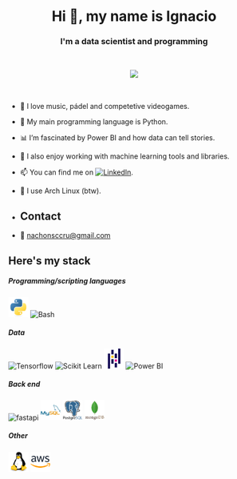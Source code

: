 <h1 align="center">Hi 👋, my name is Ignacio</h1>
<h3 align="center">I'm a data scientist and programming</h3>

<br>
<p align="center"><img src="https://github-readme-stats.vercel.app/api?username=kiralot&show_icons=true" /></p>
<br>

- 👀 I love music, pádel and competetive videogames.

- 🐍 My main programming language is Python.

- 📊 I’m fascinated by Power BI and how data can tell stories.

- 🤖 I also enjoy working with machine learning tools and libraries.

- 📫 You can find me on [![LinkedIn](https://img.shields.io/badge/LinkedIn-Perfil-blue?logo=linkedin&logoColor=white)](https://www.linkedin.com/in/ignacio-luis-prosperi-tosolino-48606a35a).

- 🐧 I use Arch Linux (btw).

- ## Contact
- 📧 nachonsccru@gmail.com


<h2 align="left">Here's my stack</h2>

##### Programming/scripting languages
<p align="left"> 
  <img src="https://raw.githubusercontent.com/devicons/devicon/master/icons/python/python-original.svg" alt="Python" width="40" height="40"/>
  <img src="https://img.icons8.com/plasticine/512/bash.png" alt="Bash" width="40" height="40"/>
</p>

##### Data
<p align="left">
  <img src="https://www.vectorlogo.zone/logos/tensorflow/tensorflow-icon.svg" alt="Tensorflow" width="40" height="40"/>
  <img src="https://upload.wikimedia.org/wikipedia/commons/0/05/Scikit_learn_logo_small.svg" alt="Scikit Learn" width="40" height="40"/>
  <img src="https://raw.githubusercontent.com/devicons/devicon/2ae2a900d2f041da66e950e4d48052658d850630/icons/pandas/pandas-original.svg" alt="Pandas" width="40" height="40"/>
  <img src="https://upload.wikimedia.org/wikipedia/commons/c/cf/New_Power_BI_Logo.svg" alt="Power BI" width="40" height="40"/>
</p>

##### Back end
<p align="left">
  <img src="https://cdn.worldvectorlogo.com/logos/fastapi.svg" alt="fastapi" width="40" height="40"/>
  <img src="https://raw.githubusercontent.com/devicons/devicon/master/icons/mysql/mysql-original-wordmark.svg" alt="MySQL" width="40" height="40"/>
  <img src="https://raw.githubusercontent.com/devicons/devicon/master/icons/postgresql/postgresql-original-wordmark.svg" alt="PostgreSQL" width="40" height="40"/>
  <img src="https://raw.githubusercontent.com/devicons/devicon/master/icons/mongodb/mongodb-original-wordmark.svg" alt="MongoDB" width="40" height="40"/>
</p>

##### Other
<p align="left"> 
  <img src="https://raw.githubusercontent.com/devicons/devicon/master/icons/linux/linux-original.svg" alt="GNU/Linux" width="40" height="40"/>
  <img src="https://raw.githubusercontent.com/devicons/devicon/master/icons/amazonwebservices/amazonwebservices-original-wordmark.svg" alt="AWS" width="40" height="40"/>
</p>

<br>
